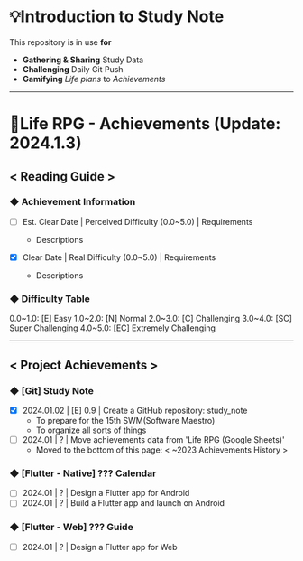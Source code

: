 # 💡Introduction to Study Note
This repository is in use **for**
- **Gathering & Sharing** Study Data
- **Challenging** Daily Git Push
- **Gamifying** *Life plans* to *Achievements*

---

# 🎯Life RPG - Achievements (Update: 2024.1.3)
## < Reading Guide >
### ◆ Achievement Information

- [ ] Est. Clear Date | Perceived Difficulty (0.0~5.0) | Requirements
    - Descriptions

- [x] Clear Date | Real Difficulty (0.0~5.0) | Requirements
    - Descriptions

### ◆ Difficulty Table
0.0~1.0: [E] Easy
1.0~2.0: [N] Normal
2.0~3.0: [C] Challenging
3.0~4.0: [SC] Super Challenging
4.0~5.0: [EC] Extremely Challenging

---
## < Project Achievements >

### ◆ [Git] Study Note
- [x] 2024.01.02 | [E] 0.9 | Create a GitHub repository: study_note
    - To prepare for the 15th SWM(Software Maestro)
    - To organize all sorts of things
- [ ] 2024.01 | ? | Move achievements data from 'Life RPG (Google Sheets)'
    - Moved to the bottom of this page: < ~2023 Achievements History > 

### ◆ [Flutter - Native] ??? Calendar
- [ ] 2024.01 | ? | Design a Flutter app for Android
- [ ] 2024.01 | ? | Build a Flutter app and launch on Android

### ◆ [Flutter - Web] ??? Guide
- [ ] 2024.01 | ? | Design a Flutter app for Web
